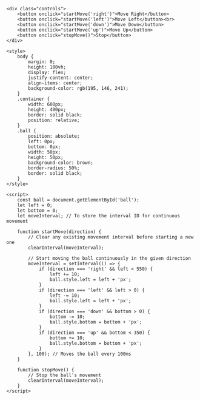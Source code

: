 <!DOCTYPE html>
<html>
<head>
    <title>Move Ball Continuously</title>
</head>
<body>
    <div class="container">
        <div class="ball" id="ball"></div>
    </div>

    <div class="controls">
        <button onclick="startMove('right')">Move Right</button>
        <button onclick="startMove('left')">Move Left</button><br>  
        <button onclick="startMove('down')">Move Down</button>
        <button onclick="startMove('up')">Move Up</button>
        <button onclick="stopMove()">Stop</button>
    </div>

    <style>
        body {
            margin: 0;
            height: 100vh;
            display: flex;
            justify-content: center;
            align-items: center;
            background-color: rgb(195, 146, 241);
        }
        .container {
            width: 600px;
            height: 400px;
            border: solid black;
            position: relative;
        }
        .ball {
            position: absolute;
            left: 0px;
            bottom: 0px;
            width: 50px;
            height: 50px;
            background-color: brown;
            border-radius: 50%;
            border: solid black;
        }
    </style>

    <script>
        const ball = document.getElementById('ball');
        let left = 0; 
        let bottom = 0;
        let moveInterval; // To store the interval ID for continuous movement

        function startMove(direction) {
            // Clear any existing movement interval before starting a new one
            clearInterval(moveInterval);
            
            // Start moving the ball continuously in the given direction
            moveInterval = setInterval(() => {
                if (direction === 'right' && left < 550) {
                    left += 10;
                    ball.style.left = left + 'px';
                }
                if (direction === 'left' && left > 0) {
                    left -= 10;
                    ball.style.left = left + 'px';
                }
                if (direction === 'down' && bottom > 0) {
                    bottom -= 10;
                    ball.style.bottom = bottom + 'px';
                }
                if (direction === 'up' && bottom < 350) {
                    bottom += 10;
                    ball.style.bottom = bottom + 'px';
                }
            }, 100); // Moves the ball every 100ms
        }

        function stopMove() {
            // Stop the ball's movement
            clearInterval(moveInterval);
        }
    </script>
</body>
</html>
